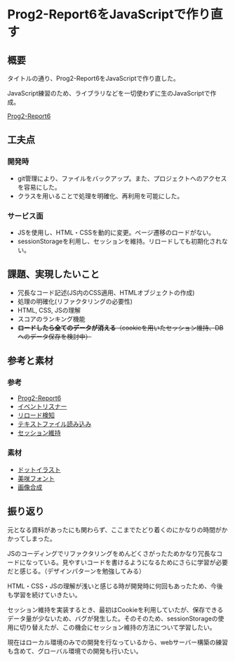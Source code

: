 # Prog2-Report6をJavaScriptで作り直す

## 概要
タイトルの通り、Prog2-Report6をJavaScriptで作り直した。

JavaScript練習のため、ライブラリなどを一切使わずに生のJavaScriptで作成。

[Prog2-Report6](https://github.com/e235750/Report6 "Prog2-Report6へのリンク")

## 工夫点
### 開発時
* git管理により、ファイルをバックアップ。また、プロジェクトへのアクセスを容易にした。
* クラスを用いることで処理を明確化、再利用を可能にした。

### サービス面
* JSを使用し、HTML・CSSを動的に変更。ページ遷移のロードがない。
* sessionStorageを利用し、セッションを維持。リロードしても初期化されない。

## 課題、実現したいこと
* 冗長なコード記述(JS内のCSS適用、HTMLオブジェクトの作成)
* 処理の明確化(リファクタリングの必要性)
* HTML, CSS, JSの理解
* スコアのランキング機能
* ~~**ロードしたら全てのデータが消える**（cookieを用いたセッション維持、DBへのデータ保存を検討中）~~

## 参考と素材
### 参考
* [Prog2-Report6](https://github.com/e235750/Report6 "Prog2-Report6へのリンク")
* [イベントリスナー](https://www.sejuku.net/blog/57625#index_id4)
* [リロード検知](https://masanyon.com/javascript-reload-event-beforeunload-unload/)
* [テキストファイル読み込み](https://www.pazru.net/html5/File/020.html)
* [セッション維持](https://b-risk.jp/blog/2021/07/sessionstorage/)

### 素材
* [ドットイラスト](https://dot-illust.net/)
* [美咲フォント](https://littlelimit.net/misaki.htm)
* [画像合成](https://www.bannerkoubou.com/photoeditor/composite/)

## 振り返り
元となる資料があったにも関わらず、ここまでたどり着くのにかなりの時間がかかってしまった。

JSのコーディングでリファクタリングをめんどくさがったためかなり冗長なコードになっている。見やすいコードを書けるようになるためにさらに学習が必要だと感じる。（デザインパターンを勉強してみる）

HTML・CSS・JSの理解が浅いと感じる時が開発時に何回もあったため、今後も学習を続けていきたい。

セッション維持を実装するとき、最初はCookieを利用していたが、保存できるデータ量が少ないため、バグが発生した。そのそのため、sessionStorageの使用に切り替えたが、この機会にセッション維持の方法について学習したい。

現在はローカル環境のみでの開発を行なっているから、webサーバー構築の練習も含めて、グローバル環境での開発も行いたい。
